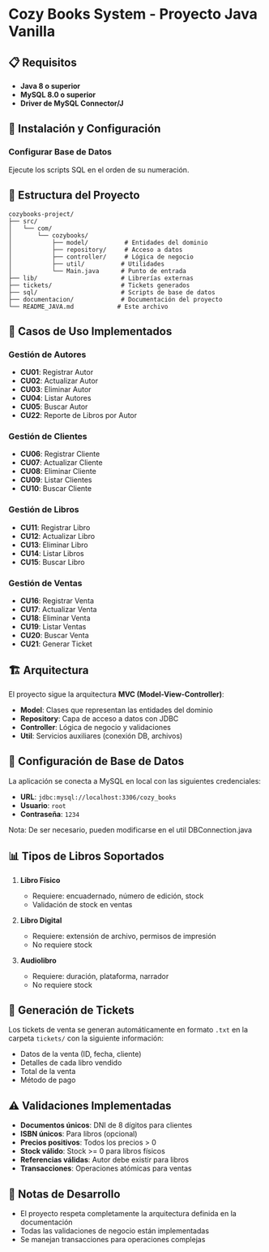 # Cozy Books System - Proyecto Java Vanilla


## 📋 Requisitos

- **Java 8 o superior**
- **MySQL 8.0 o superior**
- **Driver de MySQL Connector/J**

## 🚀 Instalación y Configuración

### Configurar Base de Datos

Ejecute los scripts SQL en el orden de su numeración.


## 📁 Estructura del Proyecto

```
cozybooks-project/
├── src/
│   └── com/
│       └── cozybooks/
│           ├── model/          # Entidades del dominio
│           ├── repository/     # Acceso a datos
│           ├── controller/     # Lógica de negocio
│           ├── util/          # Utilidades
│           └── Main.java      # Punto de entrada
├── lib/                       # Librerías externas
├── tickets/                   # Tickets generados
├── sql/                       # Scripts de base de datos
├── documentacion/             # Documentación del proyecto
└── README_JAVA.md            # Este archivo
```

## 🎯 Casos de Uso Implementados

### Gestión de Autores
- **CU01**: Registrar Autor
- **CU02**: Actualizar Autor  
- **CU03**: Eliminar Autor
- **CU04**: Listar Autores
- **CU05**: Buscar Autor
- **CU22**: Reporte de Libros por Autor

### Gestión de Clientes
- **CU06**: Registrar Cliente
- **CU07**: Actualizar Cliente
- **CU08**: Eliminar Cliente
- **CU09**: Listar Clientes
- **CU10**: Buscar Cliente

### Gestión de Libros
- **CU11**: Registrar Libro
- **CU12**: Actualizar Libro
- **CU13**: Eliminar Libro
- **CU14**: Listar Libros
- **CU15**: Buscar Libro

### Gestión de Ventas
- **CU16**: Registrar Venta
- **CU17**: Actualizar Venta
- **CU18**: Eliminar Venta
- **CU19**: Listar Ventas
- **CU20**: Buscar Venta
- **CU21**: Generar Ticket

## 🏗️ Arquitectura

El proyecto sigue la arquitectura **MVC (Model-View-Controller)**:

- **Model**: Clases que representan las entidades del dominio
- **Repository**: Capa de acceso a datos con JDBC
- **Controller**: Lógica de negocio y validaciones
- **Util**: Servicios auxiliares (conexión DB, archivos)

## 🔧 Configuración de Base de Datos

La aplicación se conecta a MySQL en local con las siguientes credenciales:

- **URL**: `jdbc:mysql://localhost:3306/cozy_books`
- **Usuario**: `root`
- **Contraseña**: `1234`

Nota: De ser necesario, pueden modificarse en el util DBConnection.java

## 📊 Tipos de Libros Soportados

1. **Libro Físico**
   - Requiere: encuadernado, número de edición, stock
   - Validación de stock en ventas

2. **Libro Digital**
   - Requiere: extensión de archivo, permisos de impresión
   - No requiere stock

3. **Audiolibro**
   - Requiere: duración, plataforma, narrador
   - No requiere stock

## 🎫 Generación de Tickets

Los tickets de venta se generan automáticamente en formato `.txt` en la carpeta `tickets/` con la siguiente información:

- Datos de la venta (ID, fecha, cliente)
- Detalles de cada libro vendido
- Total de la venta
- Método de pago

## ⚠️ Validaciones Implementadas

- **Documentos únicos**: DNI de 8 dígitos para clientes
- **ISBN únicos**: Para libros (opcional)
- **Precios positivos**: Todos los precios > 0
- **Stock válido**: Stock >= 0 para libros físicos
- **Referencias válidas**: Autor debe existir para libros
- **Transacciones**: Operaciones atómicas para ventas



## 📝 Notas de Desarrollo

- El proyecto respeta completamente la arquitectura definida en la documentación
- Todas las validaciones de negocio están implementadas
- Se manejan transacciones para operaciones complejas
